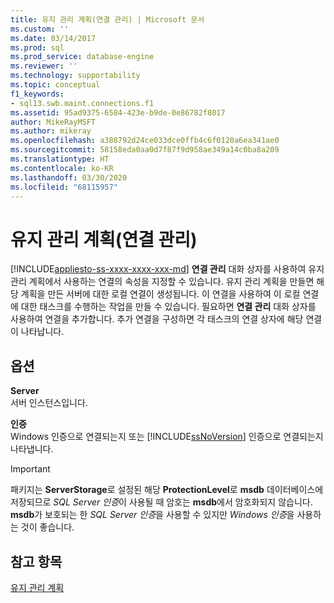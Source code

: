 ```yaml
---
title: 유지 관리 계획(연결 관리) | Microsoft 문서
ms.custom: ''
ms.date: 03/14/2017
ms.prod: sql
ms.prod_service: database-engine
ms.reviewer: ''
ms.technology: supportability
ms.topic: conceptual
f1_keywords:
- sql13.swb.maint.connections.f1
ms.assetid: 95ad9375-6584-423e-b9de-0e86782f8017
author: MikeRayMSFT
ms.author: mikeray
ms.openlocfilehash: a388792d24ce033dce0ffb4c6f0120a6ea341ae0
ms.sourcegitcommit: 58158eda0aa0d7f87f9d958ae349a14c0ba8a209
ms.translationtype: HT
ms.contentlocale: ko-KR
ms.lasthandoff: 03/30/2020
ms.locfileid: "68115957"
---
```

# <a name="maintenance-plan-manage-connections"></a>유지 관리 계획(연결 관리)
[!INCLUDE[appliesto-ss-xxxx-xxxx-xxx-md](../../includes/appliesto-ss-xxxx-xxxx-xxx-md.md)]
  **연결 관리** 대화 상자를 사용하여 유지 관리 계획에서 사용하는 연결의 속성을 지정할 수 있습니다. 유지 관리 계획을 만들면 해당 계획을 만든 서버에 대한 로컬 연결이 생성됩니다. 이 연결을 사용하여 이 로컬 연결에 대한 태스크를 수행하는 작업을 만들 수 있습니다. 필요하면 **연결 관리** 대화 상자를 사용하여 연결을 추가합니다. 추가 연결을 구성하면 각 태스크의 연결 상자에 해당 연결이 나타납니다.  
  
## <a name="options"></a>옵션  
 **Server**  
 서버 인스턴스입니다.  
  
 **인증**  
 Windows 인증으로 연결되는지 또는 [!INCLUDE[ssNoVersion](../../includes/ssnoversion-md.md)] 인증으로 연결되는지 나타냅니다.  

> [!IMPORTANT]  
> 패키지는 **ServerStorage**로 설정된 해당 **ProtectionLevel**로 **msdb** 데이터베이스에 저장되므로 *SQL Server 인증*이 사용될 때 암호는 **msdb**에서 암호화되지 않습니다. **msdb**가 보호되는 한 *SQL Server 인증*을 사용할 수 있지만 *Windows 인증*을 사용하는 것이 좋습니다.

## <a name="see-also"></a>참고 항목  
 [유지 관리 계획](../../relational-databases/maintenance-plans/maintenance-plans.md)  
  
  
